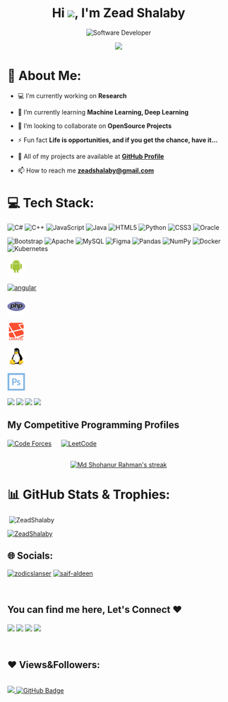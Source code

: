 <!--
**ZeadShalaby/ZeadShalaby** is a ✨ _special_ ✨ repository because its `README.md` (this file) appears on your GitHub profile.
-->

<h1 align="center">Hi <img src="https://i.imgur.com/ENoTZOT.gif" width="30px">, I'm Zead Shalaby</h1>

<div align="center">
        <img src='https://i.imgur.com/RXuJOFp.gif' alt='Software Developer' />
</div>

<p align="center">
  <a href="https://github.com/DenverCoder1/readme-typing-svg"><img src="https://readme-typing-svg.herokuapp.com?color=36BCF7FF&center=true&vCenter=true&lines=Computer+Science+Student;Software+Developer;Competitive+Programmer;Eager+Cs+Student+with+unrealistic+expectations;Always+have+a+passion+for+learning&center=true&width=500&height=50"></a>
</p>

# 💫 About Me:

- 💻 I’m currently working on **Research**

- 🌱 I’m currently learning **Machine Learning, Deep Learning**

- 🍂 I’m looking to collaborate on **OpenSource Projects**

- ⚡ Fun fact **Life is opportunities, and if you get the chance, have it...**

- 🔗 All of my projects are available at **[GitHub Profile](https://github.com/ZeadShalaby/)**

- 📫 How to reach me  **zeadshalaby@gmail.com**


# 💻 Tech Stack:
![C#](https://img.shields.io/badge/c%23-%23239120.svg?style=for-the-badge&logo=c-sharp&logoColor=white) ![C++](https://img.shields.io/badge/c++-%2300599C.svg?style=for-the-badge&logo=c%2B%2B&logoColor=white) ![JavaScript](https://img.shields.io/badge/javascript-%23323330.svg?style=for-the-badge&logo=javascript&logoColor=%23F7DF1E) ![Java](https://img.shields.io/badge/java-%23ED8B00.svg?style=for-the-badge&logo=java&logoColor=white) ![HTML5](https://img.shields.io/badge/html5-%23E34F26.svg?style=for-the-badge&logo=html5&logoColor=white) ![Python](https://img.shields.io/badge/python-3670A0?style=for-the-badge&logo=python&logoColor=ffdd54) ![CSS3](https://img.shields.io/badge/css3-%231572B6.svg?style=for-the-badge&logo=css3&logoColor=white) ![Oracle](https://img.shields.io/badge/Oracle-F80000?style=for-the-badge&logo=oracle&logoColor=white)<!--![Firebase](https://img.shields.io/badge/firebase-%23039BE5.svg?style=for-the-badge&logo=firebase) -->
<!--![.Net](https://img.shields.io/badge/.NET-5C2D91?style=for-the-badge&logo=.net&logoColor=white) ![Express.js](https://img.shields.io/badge/express.js-%23404d59.svg?style=for-the-badge&logo=express&logoColor=%2361DAFB) ![jQuery](https://img.shields.io/badge/jquery-%230769AD.svg?style=for-the-badge&logo=jquery&logoColor=white) ![NodeJS](https://img.shields.io/badge/node.js-6DA55F?style=for-the-badge&logo=node.js&logoColor=white) ![React](https://img.shields.io/badge/react-%2320232a.svg?style=for-the-badge&logo=react&logoColor=%2361DAFB) ![MongoDB](https://img.shields.io/badge/MongoDB-%234ea94b.svg?style=for-the-badge&logo=mongodb&logoColor=white) ![Arduino](https://img.shields.io/badge/-Arduino-00979D?style=for-the-badge&logo=Arduino&logoColor=white)
-->


 ![Bootstrap](https://img.shields.io/badge/bootstrap-%23563D7C.svg?style=for-the-badge&logo=bootstrap&logoColor=white) ![Apache](https://img.shields.io/badge/apache-%23D42029.svg?style=for-the-badge&logo=apache&logoColor=white) ![MySQL](https://img.shields.io/badge/mysql-%2300f.svg?style=for-the-badge&logo=mysql&logoColor=white) ![Figma](https://img.shields.io/badge/figma-%23F24E1E.svg?style=for-the-badge&logo=figma&logoColor=white)  ![Pandas](https://img.shields.io/badge/pandas-%23150458.svg?style=for-the-badge&logo=pandas&logoColor=white) ![NumPy](https://img.shields.io/badge/numpy-%23013243.svg?style=for-the-badge&logo=numpy&logoColor=white)  ![Docker](https://img.shields.io/badge/docker-%230db7ed.svg?style=for-the-badge&logo=docker&logoColor=white) ![Kubernetes](https://img.shields.io/badge/kubernetes-%23326ce5.svg?style=for-the-badge&logo=kubernetes&logoColor=white)  

<p align=>
<a href="https://developer.android.com" target="_blank" rel="noreferrer"> <img src="https://raw.githubusercontent.com/devicons/devicon/master/icons/android/android-original-wordmark.svg" alt="android" width="40" height="40"/> </a> 

<a href="https://angular.io" target="_blank" rel="noreferrer"> <img src="https://angular.io/assets/images/logos/angular/angular.svg" alt="angular" width="40" height="40"/> </a>

<a href="https://www.php.net" target="_blank" rel="noreferrer"> <img src="https://raw.githubusercontent.com/devicons/devicon/master/icons/php/php-original.svg" alt="php" width="40" height="40"/> </a>

<a href="https://laravel.com/" target="_blank" rel="noreferrer"> <img src="https://raw.githubusercontent.com/devicons/devicon/master/icons/laravel/laravel-plain-wordmark.svg" alt="laravel" width="40" height="40"/> </a>

<a href="https://www.linux.org/" target="_blank" rel="noreferrer"> <img src="https://raw.githubusercontent.com/devicons/devicon/master/icons/linux/linux-original.svg" alt="linux" width="40" height="40"/> </a>

<a href="https://www.photoshop.com/en" target="_blank" rel="noreferrer"> <img src="https://raw.githubusercontent.com/devicons/devicon/master/icons/photoshop/photoshop-line.svg" alt="photoshop" width="40" height="40"/> </a>


<!----
<a href="https://dart.dev" target="_blank" rel="noreferrer"> <img src="https://www.vectorlogo.zone/logos/dartlang/dartlang-icon.svg" alt="dart" width="40" height="40"/> </a>

 <a href="https://flutter.dev" target="_blank" rel="noreferrer"> <img src="https://www.vectorlogo.zone/logos/flutterio/flutterio-icon.svg" alt="flutter" width="40" height="40"/> </a>
 
---->
</p
	<p align=>
    <a href="https://www.linkedin.com/in/zeyad-nasef-aa0a49201/"><img src="https://img.shields.io/badge/Linkedin-0b66c3?style=flat&logo=linkedin&logoColor=white"/></a>
     <a href="https://t.me/Zeyad_Nasef"><img src="https://img.shields.io/badge/Telegram-1a8ad5?style=flat&logo=Telegram&logoColor=white"/></a>
    <a href="https://www.facebook.com/zeiad.nasef/"><img src="https://img.shields.io/badge/facebook-3982e4?style=flat&logo=facebook&logoColor=white"/></a>
    <a href="mailto:zeyadnasef85@gmail.com"><img src="https://img.shields.io/badge/Gmail-e34033?style=flat&logo=Gmail&logoColor=white"/></a>
  </p>
<!--Competitive Programing-->
<h2 ><p style="Times, serif">My Competitive Programming Profiles</p></h2>
<div>
  <a href="https://codeforces.com/profile/ziad_shalaby"><img src="https://img.icons8.com/external-tal-revivo-shadow-tal-revivo/50/000000/external-codeforces-programming-competitions-and-contests-programming-community-logo-shadow-tal-revivo.png" alt="Code Forces" width=4%/></a>
	  &emsp; 
  <a href="https://leetcode.com/shalabyziad0/"><img src="https://img.icons8.com/external-tal-revivo-shadow-tal-revivo/50/000000/external-level-up-your-coding-skills-and-quickly-land-a-job-logo-shadow-tal-revivo.png" alt="LeetCode" width=%3/></a>
</div>

</h2>
 <br>

<p align="center">
    <a href="https://github.com/ZeadShalaby/github-readme-streak-stats">
        <img title="🔥 Get streak stats for your profile at git.io/streak-stats" alt="Md Shohanur Rahman's streak" src="https://github-readme-streak-stats.herokuapp.com/?user=shohan-cse&theme=black-ice&hide_border=true&stroke=0000&background=060A0CD0"/>
    </a>
</p>

# 📊 GitHub Stats & Trophies:
<p>&nbsp;<img align="center" src="https://github-readme-stats.vercel.app/api?username=ZeadShalaby&show_icons=true&theme=dark&locale=en" alt="ZeadShalaby" /></p>
<p align="left"> <a href="https://github.com/ryo-ma/github-profile-trophy"><img src="https://github-profile-trophy.vercel.app/?username=ZeadShalaby&theme=onedark" alt="ZeadShalaby" /></a> </p>




## 🌐 Socials:
<p align="left">
<a href="https://twitter.com/ziadshalaby16" target="blank"><img align="center" src="https://raw.githubusercontent.com/rahuldkjain/github-profile-readme-generator/master/src/images/icons/Social/twitter.svg" alt="zodicslanser" height="30" width="40" /></a>
<a href="https://www.linkedin.com/in/ziad-shalaby-431666246/" target="blank"><img align="center" src="https://raw.githubusercontent.com/rahuldkjain/github-profile-readme-generator/master/src/images/icons/Social/linked-in-alt.svg" alt="saif-aldeen" height="30" width="40" /></a>
</p>

<br>

<h2 ><p style="Times, serif">You can find me here, Let's Connect ❤️</p></h2>
<p align=>
    <a href="https://www.linkedin.com/in/ziad-shalaby-431666246/"><img src="https://img.shields.io/badge/Linkedin-0b66c3?style=flat&logo=linkedin&logoColor=white"/></a>
    <a href="https://t.me/zeadshalaby"><img src="https://img.shields.io/badge/Telegram-1a8ad5?style=flat&logo=Telegram&logoColor=white"/></a>
    <a href="https://web.facebook.com/ziad.shalaby.94"><img src="https://img.shields.io/badge/facebook-3982e4?style=flat&logo=facebook&logoColor=white"/></a>
    <a href="mailto:zeadshalaby1@gmail.com"><img src="https://img.shields.io/badge/Gmail-e34033?style=flat&logo=Gmail&logoColor=white"/></a>
  </p>

<br>

## ❤ Views&Followers:

<br>
<a href="https://github.com/Meghna-DAS/github-profile-views-counter">
    <img src="https://komarev.com/ghpvc/?username=ZeadShalaby">
</a>
<a href="https://github.com/ZeadShalaby?tab=followers"><img src="https://img.shields.io/github/followers/ZeadShalaby?label=Followers&style=social" alt="GitHub Badge"></a>



